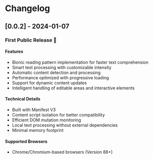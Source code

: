 # Changelog

## [0.0.2] - 2024-01-07

### First Public Release 🎉

#### Features
- Bionic reading pattern implementation for faster text comprehension
- Smart text processing with customizable intensity
- Automatic content detection and processing
- Performance optimized with progressive loading
- Support for dynamic content updates
- Intelligent handling of editable areas and interactive elements

#### Technical Details
- Built with Manifest V3
- Content script isolation for better compatibility
- Efficient DOM mutation monitoring
- Local text processing without external dependencies
- Minimal memory footprint

#### Supported Browsers
- Chrome/Chromium-based browsers (Version 88+)
